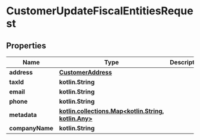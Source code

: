 
# CustomerUpdateFiscalEntitiesRequest

## Properties
Name | Type | Description | Notes
------------ | ------------- | ------------- | -------------
**address** | [**CustomerAddress**](CustomerAddress.md) |  |  [optional]
**taxId** | **kotlin.String** |  |  [optional]
**email** | **kotlin.String** |  |  [optional]
**phone** | **kotlin.String** |  |  [optional]
**metadata** | [**kotlin.collections.Map&lt;kotlin.String, kotlin.Any&gt;**](kotlin.Any.md) |  |  [optional]
**companyName** | **kotlin.String** |  |  [optional]



